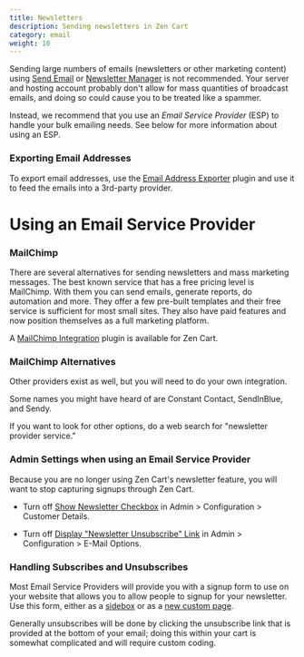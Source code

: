 ```yaml
---
title: Newsletters 
description: Sending newsletters in Zen Cart 
category: email
weight: 10
---
```


Sending large numbers of emails (newsletters or other marketing content)
using [Send Email](/user/admin_pages/tools/send_email/) or 
[Newsletter Manager](/user/admin_pages/tools/newsletter/)
is not recommended.  Your server and hosting account probably don't allow for
mass quantities of broadcast emails, and doing so could cause you to be treated like a spammer. 

Instead, we recommend that you use an *Email Service Provider* (ESP) to handle your
bulk emailing needs.  See below for more information about using an ESP. 

### Exporting Email Addresses 
To export email addresses, use the [Email Address Exporter](https://www.zen-cart.com/downloads.php?do=file&id=6) plugin and use it to feed the emails into a 3rd-party provider.

# Using an Email Service Provider 

### MailChimp
There are several alternatives for sending newsletters and mass marketing messages.
The best known service that has a free pricing level is MailChimp. 
With them you can send emails, generate reports, do automation and more. 
They offer a few pre-built templates and their free service is sufficient for most small sites. 
They also have paid features and now position themselves as a full marketing platform.

A [MailChimp Integration](https://www.zen-cart.com/downloads.php?do=file&id=425) plugin is available for Zen Cart. 


### MailChimp Alternatives 
Other providers exist as well, but you will need to do your own integration. 

Some names you might have heard of are Constant Contact, SendInBlue, and Sendy. 

If you want to look for other options, do a web search for "newsletter provider service."

### Admin Settings when using an Email Service Provider

Because you are no longer using Zen Cart's newsletter feature, you will want to stop capturing signups through Zen Cart.

- Turn off [Show Newsletter Checkbox](/user/admin_pages/configuration/configuration_customerdetails/#show_newsletter_checkbox) in Admin > Configuration > Customer Details. 

- Turn off [Display "Newsletter Unsubscribe" Link](/user/admin_pages/configuration/configuration_emailoptions/#display_newsletter_unsubscribe_link) in Admin > Configuration > E-Mail Options. 

### Handling Subscribes and Unsubscribes

Most Email Service Providers will provide you with a signup form to use on your website that allows you to allow people to signup for your newsletter.  Use this form, either as a [sidebox](/user/template/sideboxes/) or as a [new custom page](/user/customizing/add_pages/#build-a-new-custom-page). 

Generally unsubscribes will be done by clicking the unsubscribe link that is provided at the bottom of your email; doing this within your cart is somewhat complicated and will require custom coding.
 
